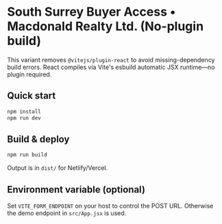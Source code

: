 # South Surrey Buyer Access • Macdonald Realty Ltd. (No-plugin build)

This variant removes `@vitejs/plugin-react` to avoid missing-dependency build errors.
React compiles via Vite's esbuild automatic JSX runtime—no plugin required.

## Quick start

```bash
npm install
npm run dev
```

## Build & deploy

```bash
npm run build
```
Output is in `dist/` for Netlify/Vercel.

## Environment variable (optional)

Set `VITE_FORM_ENDPOINT` on your host to control the POST URL. Otherwise the demo endpoint in `src/App.jsx` is used.
